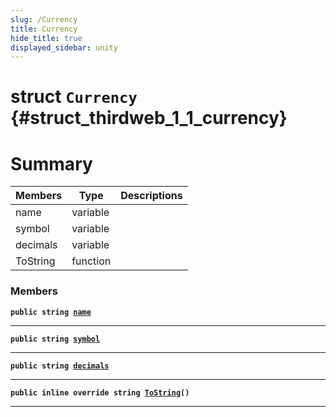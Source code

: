 ```yaml
---
slug: /Currency
title: Currency
hide_title: true
displayed_sidebar: unity
---
```


# struct `Currency` {#struct_thirdweb_1_1_currency}

# Summary

| Members  | Type     | Descriptions |
| -------- | -------- | ------------ |
| name     | variable |              |
| symbol   | variable |              |
| decimals | variable |              |
| ToString | function |              |

### Members

**`public string `[`name`](#struct_thirdweb_1_1_currency_1aac7e4f2b290296020f60b218fecbb15b)**

---

**`public string `[`symbol`](#struct_thirdweb_1_1_currency_1aa6de29107612b7456be28621a51da0ef)**

---

**`public string `[`decimals`](#struct_thirdweb_1_1_currency_1a9625fc4569b81e684b04047243099991)**

---

**`public inline override string `[`ToString`](#struct_thirdweb_1_1_currency_1a616c290e086cec01f01f2f292501a456)`()`**

---
